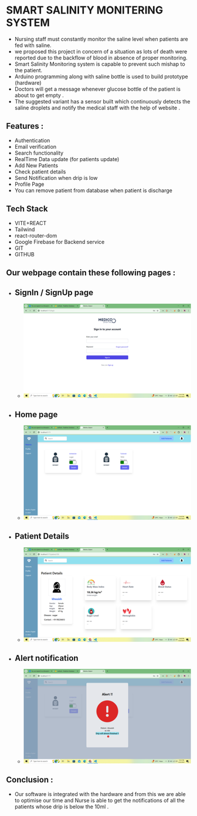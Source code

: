 # SMART SALINITY MONITERING SYSTEM
  - Nursing staff must constantly monitor the saline level when patients are fed with saline.
  - we proposed this project in concern of a situation as lots of death were reported due to the backflow of blood in absence of proper monitoring.
  - Smart Salinity Monitoring system is capable to prevent such mishap to the patient. 
  - Arduino programming along with saline bottle is used to build prototype (hardware)
  - Doctors will get a message whenever glucose bottle of the patient is about to get empty . 
  - The suggested variant has a sensor built which continuously detects the saline droplets and notify the medical staff with the help of website .

  ## Features :
   - Authentication
   - Email verification
   - Search functionality 
   - RealTime Data update (for patients update)
   - Add New Patients
   - Check patient details
   - Send Notification when drip is low
   - Profile Page
   - You can remove patient from database when patient is discharge

## Tech Stack
  - VITE+REACT
  - Tailwind
  - react-router-dom
  - Google Firebase for  Backend service 
  - GIT
  - GITHUB


## Our webpage contain these following pages : 
   - ## SignIn / SignUp page
      - <img src="./public/Screenshot (21).png" alt="Image Description">
   - ## Home page
      - <img src="./public/Screenshot (18).png" alt="Image Description">
   - ## Patient Details
      - <img src="./public/Screenshot (19).png" alt="Image Description"> 
   - ## Alert notification
      - <img src="./public/Screenshot (20).png" alt="Image Description"> 

## Conclusion :
  - Our software is integrated with the hardware and from this we are able to optimise our time  and Nurse is able to get the notifications of all the patients whose drip is below the 10ml . 